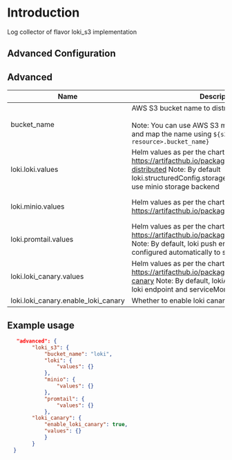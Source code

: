 # Introduction

Log collector of flavor loki_s3 implementation

## Advanced Configuration

## Advanced

| Name                                | Description                                                                                                                                                                                  | Datatype           | Required |
|-------------------------------------|----------------------------------------------------------------------------------------------------------------------------------------------------------------------------------------------|--------------------|----------|
| bucket_name                         | AWS S3 bucket name to distribute chunks. <br><br> Note: You can use AWS S3 module to create bucket and map the name using `${s3.<name-of-your-resource>.bucket_name}`                        | string             | yes      |
| loki.loki.values                    | Helm values as per the chart https://artifacthub.io/packages/helm/grafana/loki-distributed  Note: By default loki.structuredConfig.storage_config is configured to use minio storage backend | map< string, any > | no       |
| loki.minio.values                   | Helm values as per the chart https://artifacthub.io/packages/helm/bitnami/minio                                                                                                              | map< string, any > | no       |
| loki.promtail.values                | Helm values as per the chart https://artifacthub.io/packages/helm/grafana/promtail  Note: By default, loki push endpoint will be configured automatically to send log entries to Loki        | map< string, any > | no       |
| loki.loki_canary.values             | Helm values as per the chart https://artifacthub.io/packages/helm/grafana/loki-canary  Note: By default, lokiAddress will be set with loki endpoint and serviceMonitor is enabled            | map< string, any > | no       |
| loki.loki_canary.enable_loki_canary | Whether to enable loki canary or not                                                                                                                                                         | boolean            | no       |

## Example usage
```json 
   "advanced": {
        "loki_s3": {
            "bucket_name": "loki",
            "loki": {
                "values": {}
            },
            "minio": {
                "values": {}
            },
            "promtail": {
                "values": {}
            },
        "loki_canary": {
            "enable_loki_canary": true,
            "values": {}
            }
        }
  }
```